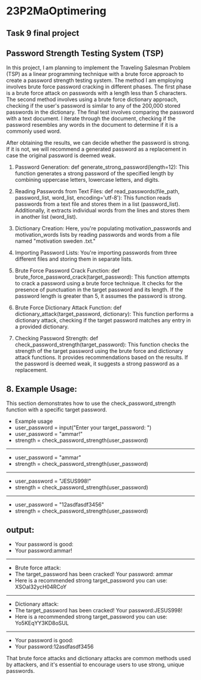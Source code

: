 # 23P2MaOptimering
## Task 9 final project
## Password Strength Testing System (TSP)

In this project, I am planning to implement the Traveling Salesman Problem (TSP) as a linear programming technique with a brute force approach to create a password strength testing system. The method I am employing involves brute force password cracking in different phases. The first phase is a brute force attack on passwords with a length less than 5 characters. The second method involves using a brute force dictionary approach, checking if the user's password is similar to any of the 200,000 stored passwords in the dictionary. The final test involves comparing the password with a text document. I iterate through the document, checking if the password resembles any words in the document to determine if it is a commonly used word.

After obtaining the results, we can decide whether the password is strong. If it is not, we will recommend a generated password as a replacement in case the original password is deemed weak.


1. Password Generation:
def generate_strong_password(length=12):
This function generates a strong password of the specified length by combining uppercase letters, lowercase letters, and digits.

2. Reading Passwords from Text Files:
def read_passwords(file_path, password_list, word_list, encoding='utf-8'):
This function reads passwords from a text file and stores them in a list (password_list). Additionally, it extracts individual words from the lines and stores them in another list (word_list).

3. Dictionary Creation:
Here, you're populating motivation_passwords and motivation_words lists by reading passwords and words from a file named "motivation sweden .txt."

4. Importing Password Lists:
You're importing passwords from three different files and storing them in separate lists.

5. Brute Force Password Crack Function:
def brute_force_password_crack(target_password):
This function attempts to crack a password using a brute force technique. It checks for the presence of punctuation in the target password and its length. If the password length is greater than 5, it assumes the password is strong.

6. Brute Force Dictionary Attack Function:
def dictionary_attack(target_password, dictionary):
This function performs a dictionary attack, checking if the target password matches any entry in a provided dictionary.

7. Checking Password Strength:
def check_password_strength(target_password):
This function checks the strength of the target password using the brute force and dictionary attack functions. It provides recommendations based on the results. If the password is deemed weak, it suggests a strong password as a replacement.

## 8. Example Usage:
This section demonstrates how to use the check_password_strength function with a specific target password.

- Example usage
- user_password = input("Enter your target_password: ")
- user_password = "ammar!"
- strength = check_password_strength(user_password)
- ------------------------------------------------------
- user_password = "ammar"
- strength = check_password_strength(user_password)
- ------------------------------------------------------
- user_password = "JESUS998!"
- strength = check_password_strength(user_password)
- ------------------------------------------------------
- user_password = "12asdfasdf3456"
- strength = check_password_strength(user_password)

## output:
- Your password is good: 
-  Your password:ammar!
- ------------------------------------------------------
- Brute force attack: 
- The target_password has been cracked! Your password: ammar
- Here is a recommended strong target_password you can use: XSOal32ycH04RCoY
- ------------------------------------------------------
- Dictionary attack: 
-   The target_password has been cracked! Your password:JESUS998!
-   Here is a recommended strong target_password you can use: Yo5KEqYY3KD8oSUL
- -----------------------------------------------------
- Your password is good: 
-   Your password:12asdfasdf3456


That brute force attacks and dictionary attacks are common methods used by attackers, and it's essential to encourage users to use strong, unique passwords.


